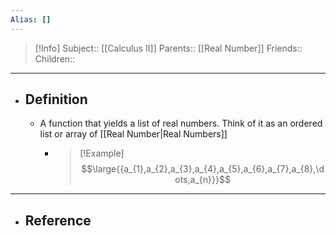 ```yaml
---
Alias: []
---
```

> [!Info]
> Subject:: [[Calculus II]]
> Parents:: [[Real Number]]
> Friends:: 
> Children:: 
---
- ## Definition
	- A function that yields a list of real numbers. Think of it as an ordered list or array of [[Real Number|Real Numbers]]
		- > [!Example]
		  > $$\large{{a_{1},a_{2},a_{3},a_{4},a_{5},a_{6},a_{7},a_{8},\dots,a_{n}}}$$
---
- ## Reference